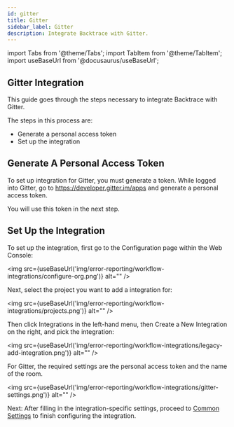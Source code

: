 ```yaml
---
id: gitter
title: Gitter
sidebar_label: Gitter
description: Integrate Backtrace with Gitter.
---
```

import Tabs from '@theme/Tabs';
import TabItem from '@theme/TabItem';
import useBaseUrl from '@docusaurus/useBaseUrl';

## Gitter Integration
This guide goes through the steps necessary to integrate Backtrace with Gitter.

The steps in this process are:
- Generate a personal access token
- Set up the integration

## Generate A Personal Access Token
To set up integration for Gitter, you must generate a token. While logged into Gitter, go to https://developer.gitter.im/apps and generate a personal access token.

You will use this token in the next step.

## Set Up the Integration
To set up the integration, first go to the Configuration page within the Web Console:

<img src={useBaseUrl('img/error-reporting/workflow-integrations/configure-org.png')} alt="" />

Next, select the project you want to add a integration for:

<img src={useBaseUrl('img/error-reporting/workflow-integrations/projects.png')} alt="" />

Then click Integrations in the left-hand menu, then Create a New Integration on the right, and pick the integration:

<img src={useBaseUrl('img/error-reporting/workflow-integrations/legacy-add-integration.png')} alt="" />

For Gitter, the required settings are the personal access token and the name of the room.

<img src={useBaseUrl('img/error-reporting/workflow-integrations/gitter-settings.png')} alt="" />

Next: After filling in the integration-specific settings, proceed to [Common Settings](https://support.backtrace.io/hc/en-us/articles/360040516791-Common-Workflow-Integration-Settings) to finish configuring the integration.
